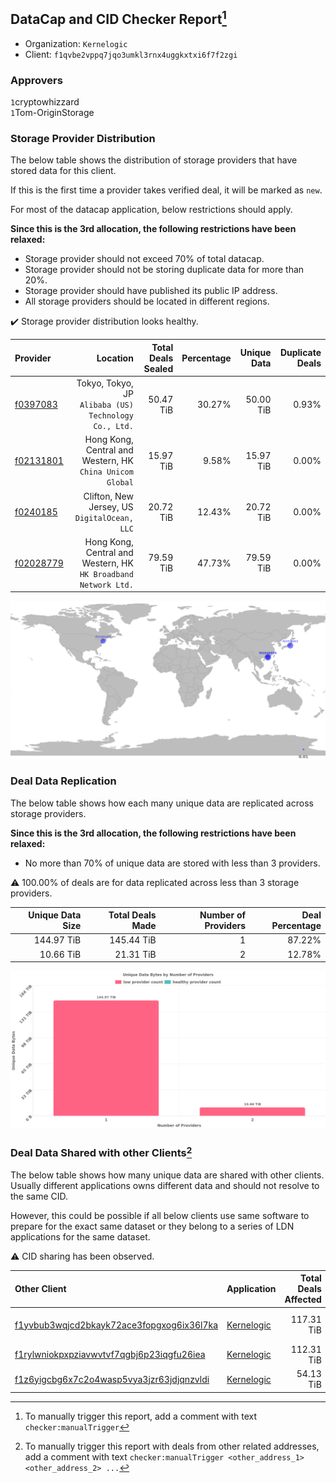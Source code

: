 ## DataCap and CID Checker Report[^1]
 - Organization: `Kernelogic`
 - Client: `f1qvbe2vppq7jqo3umkl3rnx4uggkxtxi6f7f2zgi`
### Approvers
`1`cryptowhizzard<br/>`1`Tom-OriginStorage

### Storage Provider Distribution
The below table shows the distribution of storage providers that have stored data for this client.

If this is the first time a provider takes verified deal, it will be marked as `new`.

For most of the datacap application, below restrictions should apply.

**Since this is the 3rd allocation, the following restrictions have been relaxed:**
 - Storage provider should not exceed 70% of total datacap.
 - Storage provider should not be storing duplicate data for more than 20%.
 - Storage provider should have published its public IP address.
 - All storage providers should be located in different regions.

✔️ Storage provider distribution looks healthy.

| Provider                                              |                                                           Location | Total Deals Sealed | Percentage | Unique Data | Duplicate Deals |
| :---------------------------------------------------- | -----------------------------------------------------------------: | -----------------: | ---------: | ----------: | --------------: |
| [f0397083](https://filfox.info/en/address/f0397083)   |           Tokyo, Tokyo, JP<br/>`Alibaba (US) Technology Co., Ltd.` |          50.47 TiB |     30.27% |   50.00 TiB |           0.93% |
| [f02131801](https://filfox.info/en/address/f02131801) |       Hong Kong, Central and Western, HK<br/>`China Unicom Global` |          15.97 TiB |      9.58% |   15.97 TiB |           0.00% |
| [f0240185](https://filfox.info/en/address/f0240185)   |                    Clifton, New Jersey, US<br/>`DigitalOcean, LLC` |          20.72 TiB |     12.43% |   20.72 TiB |           0.00% |
| [f02028779](https://filfox.info/en/address/f02028779) | Hong Kong, Central and Western, HK<br/>`HK Broadband Network Ltd.` |          79.59 TiB |     47.73% |   79.59 TiB |           0.00% |

<img src="https://raw.githubusercontent.com/data-preservation-programs/filplus-checker-assets/main/filecoin-project/filecoin-plus-large-datasets/issues/1637/1684724803645.png"/>

### Deal Data Replication
The below table shows how each many unique data are replicated across storage providers.


**Since this is the 3rd allocation, the following restrictions have been relaxed:**
- No more than 70% of unique data are stored with less than 3 providers.

⚠️ 100.00% of deals are for data replicated across less than 3 storage providers.

| Unique Data Size | Total Deals Made | Number of Providers | Deal Percentage |
| ---------------: | ---------------: | ------------------: | --------------: |
|       144.97 TiB |       145.44 TiB |                   1 |          87.22% |
|        10.66 TiB |        21.31 TiB |                   2 |          12.78% |

<img src="https://raw.githubusercontent.com/data-preservation-programs/filplus-checker-assets/main/filecoin-project/filecoin-plus-large-datasets/issues/1637/1684724804400.png"/>

### Deal Data Shared with other Clients[^3]
The below table shows how many unique data are shared with other clients.
Usually different applications owns different data and should not resolve to the same CID.

However, this could be possible if all below clients use same software to prepare for the exact same dataset or they belong to a series of LDN applications for the same dataset.

⚠️ CID sharing has been observed.

| Other Client                                                                                                          | Application                                                                                | Total Deals Affected | Unique CIDs | Approvers                                              |
| :-------------------------------------------------------------------------------------------------------------------- | :----------------------------------------------------------------------------------------- | -------------------: | ----------: | :----------------------------------------------------- |
| [f1yvbub3wqjcd2bkayk72ace3fopgxog6ix36l7ka](https://filfox.info/en/address/f1yvbub3wqjcd2bkayk72ace3fopgxog6ix36l7ka) | [Kernelogic](https://github.com/filecoin-project/filecoin-plus-large-datasets/issues/1639) |           117.31 TiB |       2,022 | `1`a1991car<br/>`1`cryptowhizzard<br/>`1`laurarenpanda |
| [f1rylwniokpxpziavwvtvf7qgbj6p23iqgfu26iea](https://filfox.info/en/address/f1rylwniokpxpziavwvtvf7qgbj6p23iqgfu26iea) | [Kernelogic](https://github.com/filecoin-project/filecoin-plus-large-datasets/issues/1638) |           112.31 TiB |       1,198 | `1`cryptowhizzard<br/>`1`laurarenpanda                 |
| [f1z6yigcbg6x7c2o4wasp5vya3jzr63jdjqnzvldi](https://filfox.info/en/address/f1z6yigcbg6x7c2o4wasp5vya3jzr63jdjqnzvldi) | [Kernelogic](https://github.com/filecoin-project/filecoin-plus-large-datasets/issues/1640) |            54.13 TiB |       1,118 | `1`cryptowhizzard<br/>`1`laurarenpanda                 |

[^1]: To manually trigger this report, add a comment with text `checker:manualTrigger`

[^2]: Deals from those addresses are combined into this report as they are specified with `checker:manualTrigger`

[^3]: To manually trigger this report with deals from other related addresses, add a comment with text `checker:manualTrigger <other_address_1> <other_address_2> ...`
